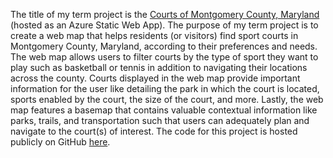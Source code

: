 The title of my term project is the [Courts of Montgomery County, Maryland](https://wonderful-bush-09f69420f.5.azurestaticapps.net/) (hosted as an Azure Static Web App). The purpose of my term project is to create a web map that helps residents (or visitors) find sport courts in Montgomery County, Maryland, according to their preferences and needs. The web map allows users to filter courts by the type of sport they want to play such as basketball or tennis in addition to navigating their locations across the county. Courts displayed in the web map provide important information for the user like detailing the park in which the court is located, sports enabled by the court, the size of the court, and more. Lastly, the web map features a basemap that contains valuable contextual information like parks, trails, and transportation such that users can adequately plan and navigate to the court(s) of interest. The code for this project is hosted publicly on GitHub [here](https://github.com/carterhughes/geog585-termprojectapp).